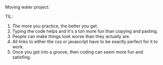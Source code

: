 Moving water project:

TIL:
1. The more you practice, the better you get.
2. Typing the code helps and it's a ton more fun than copying and pasting.
3. People can make things look worse than they actually are.
4. All links to either the css or javascript have to be exactly perfect for it to work.
5. Once you get into a groove, then coding can seem more fun and satisfing.
